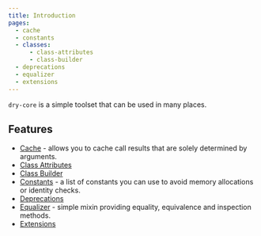 ```yaml
---
title: Introduction
pages:
  - cache
  - constants
  - classes:
      - class-attributes
      - class-builder
  - deprecations
  - equalizer
  - extensions
---
```


`dry-core` is a simple toolset that can be used in many places.

## Features

- [Cache](//page/cache) - allows you to cache call results that are solely determined by arguments.
- [Class Attributes](//page/classes/class-attributes)
- [Class Builder](//page/classes/class-builder)
- [Constants](//page/constants) - a list of constants you can use to avoid memory allocations or identity checks.
- [Deprecations](//page/deprecations)
- [Equalizer](//page/equalizer) - simple mixin providing equality, equivalence and inspection methods.
- [Extensions](//page/extensions)
